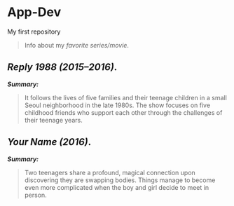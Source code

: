 # App-Dev
My first repository

> Info about my *favorite series/movie*.

## ***Reply 1988 (2015–2016)***.
***Summary:***
> It follows the lives of five families and their teenage children in a small Seoul neighborhood in the late 1980s. The show focuses on five childhood friends who support each other through the challenges of their teenage years.

## ***Your Name (2016)***.
***Summary:***
> Two teenagers share a profound, magical connection upon discovering they are swapping bodies. Things manage to become even more complicated when the boy and girl decide to meet in person.
